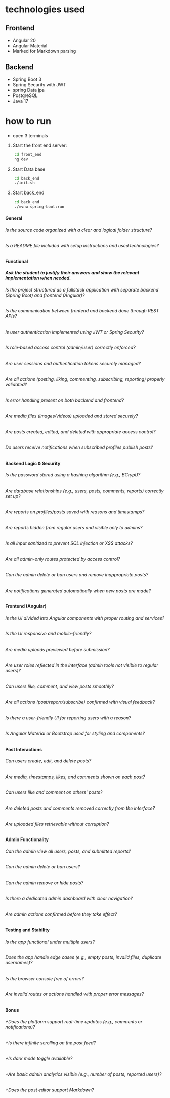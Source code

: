 # technologies used

## Frontend
- Angular 20
- Angular Material
- Marked for Markdown parsing

## Backend
- Spring Boot 3
- Spring Security with JWT
- spring Data jpa
- PostgreSQL
- Java 17

# how to run

- open 3 terminals

1. Start the front end server:
```bash
    cd front_end
    ng dev
```
2. Start Data base
```bash
    cd back_end
    ./init.sh
```
3. Start back_end
```bash
    cd back_end
    ./mvnw spring-boot:run
```

#### General

###### Is the source code organized with a clear and logical folder structure?

###### Is a README file included with setup instructions and used technologies?

#### Functional

**_Ask the student to justify their answers and show the relevant implementation when needed._**

###### Is the project structured as a fullstack application with separate backend (Spring Boot) and frontend (Angular)?

###### Is the communication between frontend and backend done through REST APIs?

###### Is user authentication implemented using JWT or Spring Security?

###### Is role-based access control (admin/user) correctly enforced?

###### Are user sessions and authentication tokens securely managed?

###### Are all actions (posting, liking, commenting, subscribing, reporting) properly validated?

###### Is error handling present on both backend and frontend?

###### Are media files (images/videos) uploaded and stored securely?

###### Are posts created, edited, and deleted with appropriate access control?

###### Do users receive notifications when subscribed profiles publish posts?

#### Backend Logic & Security

###### Is the password stored using a hashing algorithm (e.g., BCrypt)?

###### Are database relationships (e.g., users, posts, comments, reports) correctly set up?

###### Are reports on profiles/posts saved with reasons and timestamps?

###### Are reports hidden from regular users and visible only to admins?

###### Is all input sanitized to prevent SQL injection or XSS attacks?

###### Are all admin-only routes protected by access control?

###### Can the admin delete or ban users and remove inappropriate posts?

###### Are notifications generated automatically when new posts are made?

#### Frontend (Angular)

###### Is the UI divided into Angular components with proper routing and services?

###### Is the UI responsive and mobile-friendly?

###### Are media uploads previewed before submission?

###### Are user roles reflected in the interface (admin tools not visible to regular users)?

###### Can users like, comment, and view posts smoothly?

###### Are all actions (post/report/subscribe) confirmed with visual feedback?

###### Is there a user-friendly UI for reporting users with a reason?

###### Is Angular Material or Bootstrap used for styling and components?

#### Post Interactions

###### Can users create, edit, and delete posts?

###### Are media, timestamps, likes, and comments shown on each post?

###### Can users like and comment on others' posts?

###### Are deleted posts and comments removed correctly from the interface?

###### Are uploaded files retrievable without corruption?

#### Admin Functionality

###### Can the admin view all users, posts, and submitted reports?

###### Can the admin delete or ban users?

###### Can the admin remove or hide posts?

###### Is there a dedicated admin dashboard with clear navigation?

###### Are admin actions confirmed before they take effect?

#### Testing and Stability

###### Is the app functional under multiple users?

###### Does the app handle edge cases (e.g., empty posts, invalid files, duplicate usernames)?

###### Is the browser console free of errors?

###### Are invalid routes or actions handled with proper error messages?

#### Bonus

###### +Does the platform support real-time updates (e.g., comments or notifications)?

###### +Is there infinite scrolling on the post feed?

###### +Is dark mode toggle available?

###### +Are basic admin analytics visible (e.g., number of posts, reported users)?

###### +Does the post editor support Markdown?